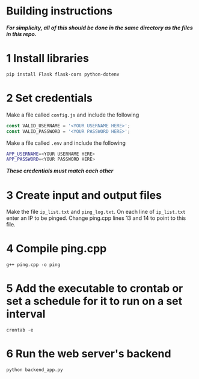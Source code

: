 # Building instructions
***For simplicity, all of this should be done in the same directory as the files in this repo.***
# 1 Install libraries
`pip install Flask flask-cors python-dotenv`


# 2 Set credentials
Make a file called `config.js` and include the following
```js
const VALID_USERNAME = '<YOUR USERNAME HERE>';
const VALID_PASSWORD = '<YOUR PASSWORD HERE>';
```
Make a file called `.env` and include the following
```sh
APP_USERNAME=<YOUR USERNAME HERE>
APP_PASSWORD=<YOUR PASSWORD HERE>
```
***These credentials must match each other***

# 3 Create input and output files
Make the file `ip_list.txt` and `ping_log.txt`.  On each line of `ip_list.txt` enter an IP to be pinged.  Change ping.cpp lines 13 and 14 to point to this file.

# 4 Compile ping.cpp
`g++ ping.cpp -o ping`

# 5 Add the executable to crontab or set a schedule for it to run on a set interval
`crontab -e`

# 6 Run the web server's backend
`python backend_app.py`

